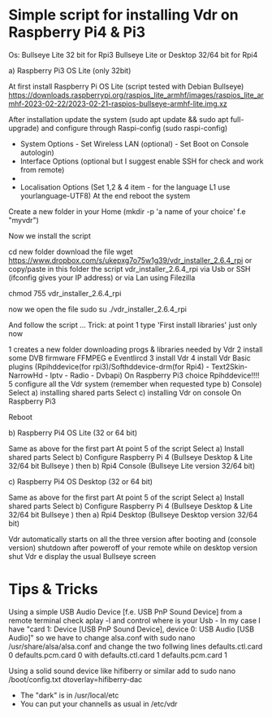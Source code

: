 # Simple script for installing Vdr on Raspberry Pi4 & Pi3

Os: 
Bullseye Lite 32 bit for Rpi3
Bullseye Lite or Desktop 32/64 bit for Rpi4 

a) Raspberry Pi3 OS Lite (only 32bit)

At first install Raspberry Pi OS Lite (script tested with Debian Bullseye)
https://downloads.raspberrypi.org/raspios_lite_armhf/images/raspios_lite_armhf-2023-02-22/2023-02-21-raspios-bullseye-armhf-lite.img.xz

After installation update the system (sudo apt update && sudo apt full-upgrade)
and configure through Raspi-config (sudo raspi-config)
- System Options - Set Wireless LAN (optional) - Set Boot on Console autologin)
- Interface Options (optional but I suggest enable SSH for check and work from remote)
- 
- Localisation Options (Set 1,2 & 4  item - for the language L1 use yourlanguage-UTF8)
At the end reboot the system

Create a new folder in your Home (mkdir -p 'a name of your choice' f.e "myvdr")

Now we install the script

cd new folder
download the file
wget https://www.dropbox.com/s/ukepxg7o75w1g39/vdr_installer_2.6.4_rpi
or copy/paste in this folder the script vdr_installer_2.6.4_rpi via Usb or SSH (ifconfig gives your IP address) or via Lan using Filezilla

chmod 755 vdr_installer_2.6.4_rpi

now we open the file
sudo su
./vdr_installer_2.6.4_rpi 

And follow the script  ...
Trick: at point 1 type 'First install libraries' just only now

 1 creates a new folder downloading progs & libraries needed by Vdr 
 2 install some DVB firmware FFMPEG e Eventlircd
 3 install Vdr
 4 install Vdr  Basic plugins (Rpihddevice(for rpi3)/Softhddevice-drm(for Rpi4) - Text2Skin-NarrowHd - Iptv - Radio - Dvbapi)
On Raspberry Pi3 choice Rpihddevice!!!!
 5 configure all the Vdr system (remember when requested type b) Console)
Select a) installing shared parts 
Select c) installing Vdr on console On Raspberry Pi3

Reboot

b) Raspberry Pi4 OS Lite (32 or 64 bit)

Same as above for the first part
At point 5 of the script
Select a) Install shared parts
Select b) Configure Raspberry Pi 4 (Bullseye Desktop & Lite 32/64 bit Bullseye )
then b) Rpi4 Console (Bullseye Lite version 32/64 bit)

c) Raspberry Pi4 OS Desktop (32 or 64 bit)

Same as above for the first part
At point 5 of the script
Select a) Install shared parts
Select b) Configure Raspberry Pi 4 (Bullseye Desktop & Lite 32/64 bit Bullseye )
then a) Rpi4 Desktop (Bullseye Desktop version 32/64 bit)

Vdr automatically starts on all the three version after booting 
and (console version) shutdown after poweroff of your remote
while on desktop version shut Vdr e display the usual Bullseye screen  

# Tips & Tricks

Using a simple USB Audio Device [f.e. USB PnP Sound Device] from a remote terminal check
aplay -l and control where is your Usb - In my case I have
"card 1: Device [USB PnP Sound Device], device 0: USB Audio [USB Audio]"
so we have to change alsa.conf with
sudo nano /usr/share/alsa/alsa.conf
and change the two follwing lines
defaults.ctl.card 0
defaults.pcm.card 0
with
defaults.ctl.card 1
defaults.pcm.card 1

Using a solid sound device like hifiberry or similar add to 
sudo nano /boot/config.txt
dtoverlay=hifiberry-dac 

- The "dark" is in /usr/local/etc
- You can put your channells as usual in /etc/vdr

